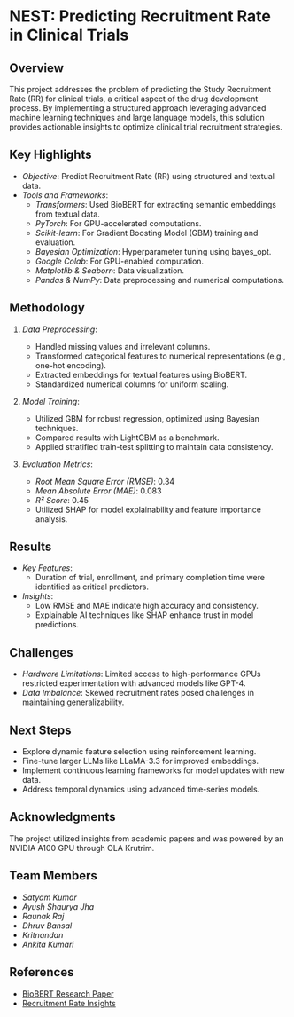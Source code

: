 # NEST: Predicting Recruitment Rate in Clinical Trials

## Overview
This project addresses the problem of predicting the Study Recruitment Rate (RR) for clinical trials, a critical aspect of the drug development process. By implementing a structured approach leveraging advanced machine learning techniques and large language models, this solution provides actionable insights to optimize clinical trial recruitment strategies.

## Key Highlights
- *Objective*: Predict Recruitment Rate (RR) using structured and textual data.
- *Tools and Frameworks*:
  - *Transformers*: Used BioBERT for extracting semantic embeddings from textual data.
  - *PyTorch*: For GPU-accelerated computations.
  - *Scikit-learn*: For Gradient Boosting Model (GBM) training and evaluation.
  - *Bayesian Optimization*: Hyperparameter tuning using bayes_opt.
  - *Google Colab*: For GPU-enabled computation.
  - *Matplotlib & Seaborn*: Data visualization.
  - *Pandas & NumPy*: Data preprocessing and numerical computations.

## Methodology
1. *Data Preprocessing*:
   - Handled missing values and irrelevant columns.
   - Transformed categorical features to numerical representations (e.g., one-hot encoding).
   - Extracted embeddings for textual features using BioBERT.
   - Standardized numerical columns for uniform scaling.

2. *Model Training*:
   - Utilized GBM for robust regression, optimized using Bayesian techniques.
   - Compared results with LightGBM as a benchmark.
   - Applied stratified train-test splitting to maintain data consistency.

3. *Evaluation Metrics*:
   - *Root Mean Square Error (RMSE)*: 0.34
   - *Mean Absolute Error (MAE)*: 0.083
   - *R² Score*: 0.45
   - Utilized SHAP for model explainability and feature importance analysis.

## Results
- *Key Features*:
  - Duration of trial, enrollment, and primary completion time were identified as critical predictors.
- *Insights*:
  - Low RMSE and MAE indicate high accuracy and consistency.
  - Explainable AI techniques like SHAP enhance trust in model predictions.

## Challenges
- *Hardware Limitations*: Limited access to high-performance GPUs restricted experimentation with advanced models like GPT-4.
- *Data Imbalance*: Skewed recruitment rates posed challenges in maintaining generalizability.

## Next Steps
- Explore dynamic feature selection using reinforcement learning.
- Fine-tune larger LLMs like LLaMA-3.3 for improved embeddings.
- Implement continuous learning frameworks for model updates with new data.
- Address temporal dynamics using advanced time-series models.

## Acknowledgments
The project utilized insights from academic papers and was powered by an NVIDIA A100 GPU through OLA Krutrim.

## Team Members
- *Satyam Kumar*
- *Ayush Shaurya Jha*
- *Raunak Raj*
- *Dhruv Bansal*
- *Kritnandan*
- *Ankita Kumari*

## References
- [BioBERT Research Paper](https://academic.oup.com/bioinformatics/article/36/4/1234/5566506)
- [Recruitment Rate Insights](https://trialhub.com/resources/articles/clinical-trial-recruitment-rate-4-things-to-know)
